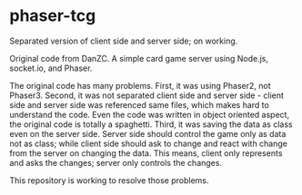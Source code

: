 # phaser-tcg

Separated version of client side and server side; on working.

Original code from DanZC.
A simple card game server using Node.js, socket.io, and Phaser.

The original code has many problems.
First, it was using Phaser2, not Phaser3.
Second, it was not separated client side and server side - client side and server side was referenced same files, which makes hard to understand the code. Even the code was written in object oriented aspect, the original code is totally a spaghetti.
Third, it was saving the data as class even on the server side. Server side should control the game only as data not as class; while client side should ask to change and react with change from the server on changing the data. This means, client only represents and asks the changes; server only controls the changes.

This repository is working to resolve those problems.
